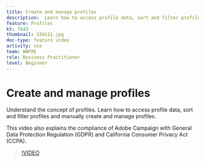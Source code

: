 ```yaml
---
title: Create and manage profiles
description:  Learn how to access profile data, sort and filter profiles and manually create and manage profiles. Understand  compliance  with General Data Protection Regulation (GDPR) and California Consumer Privacy Act (CCPA).
feature: Profiles
kt: 7843
thumbnail: 334111.jpg
doc-type: feature video
activity: use
team: WWFRE
role: Business Practitioner
level: Beginner
---
```

# Create and manage profiles

Understand the concept of profiles. Learn how to access profile data, sort and filter profiles and manually create and manage profiles.

This video also explains the compliance of Adobe Campaign with General Data Protection Regulation (GDPR) and California Consumer Privacy Act (CCPA).

>[!VIDEO](https://video.tv.adobe.com/v/334111?quality=12)
